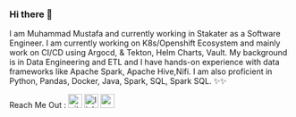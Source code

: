 ### Hi there 👋
I am Muhammad Mustafa and currently working in Stakater as a Software Engineer. I am currently working on K8s/Openshift Ecosystem and mainly work on CI/CD using Argocd, & Tekton, Helm Charts, Vault. My background is in Data Engineering and ETL and I have hands-on experience with data frameworks like Apache Spark, Apache Hive,Nifi. I am also proficient in Python, Pandas, Docker, Java, Spark, SQL, Spark SQL. ✨✨




Reach Me Out : 
[<img src='https://cdn.jsdelivr.net/npm/simple-icons@3.0.1/icons/github.svg' alt='github' height='25'>](https://github.com/mustafa-be)    [<img src='https://cdn.jsdelivr.net/npm/simple-icons@3.0.1/icons/linkedin.svg' alt='linkedin' height='25'>](https://www.linkedin.com/in/muhammad-mustafa-41576b1a4/)    [<img src='https://cdn.jsdelivr.net/npm/simple-icons@3.0.1/icons/gmail.svg' alt='gmail' height='25'>](mumustafa899@gmail.com)  










<!--
**mustafa-be/mustafa-be** is a ✨ _special_ ✨ repository because its `README.md` (this file) appears on your GitHub profile.

Here are some ideas to get you started:

- 🔭 I’m currently working on ...
- 🌱 I’m currently learning ...
- 👯 I’m looking to collaborate on ...
- 🤔 I’m looking for help with ...
- 💬 Ask me about ...
- 📫 How to reach me: ...
- 😄 Pronouns: ...
- ⚡ Fun fact: ...
-->
